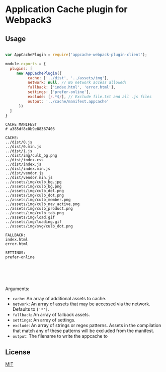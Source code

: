# Application Cache plugin for Webpack3

## Usage

```javascript

var AppCachePlugin = require('appcache-webpack-plugin-client');

module.exports = {
  plugins: [
     new AppCachePlugin({
          cache: ['../dist', '../assets/img'],
          network: null, // No network access allowed!
          fallback: ['index.html', 'error.html'],
          settings: ['prefer-online'],
          exclude: [/.*$/], // Exclude file.txt and all .js files
          output: '../cache/manifest.appcache'
      })
  ]
}
```

```
CACHE MANIFEST
# a385df8c0b9e88367403

CACHE:
../dist/0.js
../dist/0.min.js
../dist/1.js
../dist/img/culb_bg.png
../dist/index.css
../dist/index.js
../dist/index.min.js
../dist/vendor.js
../dist/vendor.min.js
../assets/img/culb_bg.jpg
../assets/img/culb_bg.png
../assets/img/culb_del.png
../assets/img/culb_dot.png
../assets/img/culb_member.png
../assets/img/culb_nav_active.png
../assets/img/culb_product.png
../assets/img/culb_tab.png
../assets/img/load.gif
../assets/img/loading.gif
../assets/img/svg/culb_dot.png

FALLBACK:
index.html
error.html

SETTINGS:
prefer-online






```

Arguments:

* `cache`: An array of additional assets to cache.
* `network`: An array of assets that may be accessed via the network.
  Defaults to `['*']`.
* `fallback`: An array of fallback assets.
* `settings`: An array of settings.
* `exclude`: An array of strings or regex patterns. Assets in the compilation
that match any of these patterns will be excluded from the manifest.
* `output`: The filename to write the appcache to

## License

[MIT](http://www.opensource.org/licenses/mit-license.php)
